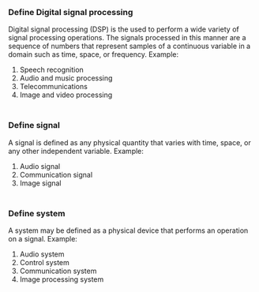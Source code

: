 ### **<br/>Define Digital signal processing**

Digital signal processing (DSP) is the used to perform a wide variety of signal processing operations.
The signals processed in this manner are a sequence of numbers that represent samples of a continuous
variable in a domain such as time, space, or frequency.
Example:
1. Speech recognition
2. Audio and music processing
3. Telecommunications
4. Image and video processing


### **<br/>Define signal**

A signal is defined as any physical quantity that varies with time, space, or any other independent variable. 
Example:
1. Audio signal
2. Communication signal
3. Image signal

### **<br/>Define system**

A system may be defined as a physical device that performs an operation on a signal.
Example:
1. Audio system
2. Control system
3. Communication system
4. Image processing system
